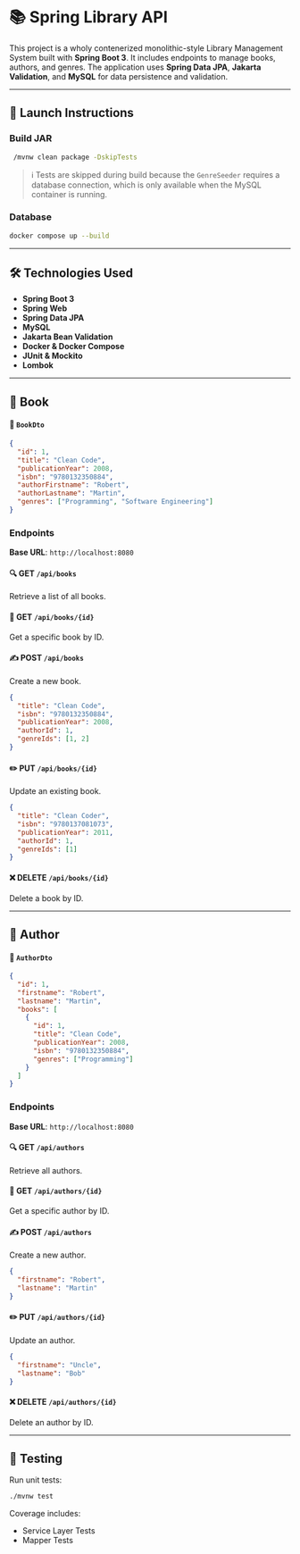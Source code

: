 # 📚 Spring Library API 
This project is a wholy contenerized monolithic-style Library Management System built with **Spring Boot 3**. It includes endpoints to manage books, authors, and genres. The application uses **Spring Data JPA**, **Jakarta Validation**, and **MySQL** for data persistence and validation.

---

## 🚀 Launch Instructions
### Build JAR
```bash
 /mvnw clean package -DskipTests  
```
> ℹ️ Tests are skipped during build because the `GenreSeeder` requires a database connection, which is only available when the MySQL container is running.
### Database
```bash
docker compose up --build
```

---

## 🛠️ Technologies Used

- **Spring Boot 3**
- **Spring Web**
- **Spring Data JPA**
- **MySQL**
- **Jakarta Bean Validation**
- **Docker & Docker Compose**
- **JUnit & Mockito**
- **Lombok** 

---

## 📘 Book

#### 🔹 `BookDto`
```json
{
  "id": 1,
  "title": "Clean Code",
  "publicationYear": 2008,
  "isbn": "9780132350884",
  "authorFirstname": "Robert",
  "authorLastname": "Martin",
  "genres": ["Programming", "Software Engineering"]
}
```

### Endpoints

**Base URL**: `http://localhost:8080`

#### 🔍 GET `/api/books`
Retrieve a list of all books.

#### 📘 GET `/api/books/{id}`
Get a specific book by ID.

#### ✍️ POST `/api/books`
Create a new book.

```json
{
  "title": "Clean Code",
  "isbn": "9780132350884",
  "publicationYear": 2008,
  "authorId": 1,
  "genreIds": [1, 2]
}
```

#### ✏️ PUT `/api/books/{id}`
Update an existing book.

```json
{
  "title": "Clean Coder",
  "isbn": "9780137081073",
  "publicationYear": 2011,
  "authorId": 1,
  "genreIds": [1]
}
```

#### ❌ DELETE `/api/books/{id}`
Delete a book by ID.

---

## 👤 Author

#### 🔹 `AuthorDto`
```json
{
  "id": 1,
  "firstname": "Robert",
  "lastname": "Martin",
  "books": [
    {
      "id": 1,
      "title": "Clean Code",
      "publicationYear": 2008,
      "isbn": "9780132350884",
      "genres": ["Programming"]
    }
  ]
}
```

### Endpoints

**Base URL**: `http://localhost:8080`

#### 🔍 GET `/api/authors`
Retrieve all authors.

#### 📘 GET `/api/authors/{id}`
Get a specific author by ID.

#### ✍️ POST `/api/authors`
Create a new author.

```json
{
  "firstname": "Robert",
  "lastname": "Martin"
}
```

#### ✏️ PUT `/api/authors/{id}`
Update an author.

```json
{
  "firstname": "Uncle",
  "lastname": "Bob"
}
```

#### ❌ DELETE `/api/authors/{id}`
Delete an author by ID.

---

## 🧪 Testing

Run unit tests:

```bash
./mvnw test
```

Coverage includes:
- Service Layer Tests
- Mapper Tests
